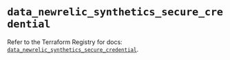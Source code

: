 # `data_newrelic_synthetics_secure_credential`

Refer to the Terraform Registry for docs: [`data_newrelic_synthetics_secure_credential`](https://registry.terraform.io/providers/newrelic/newrelic/3.36.1/docs/data-sources/synthetics_secure_credential).
